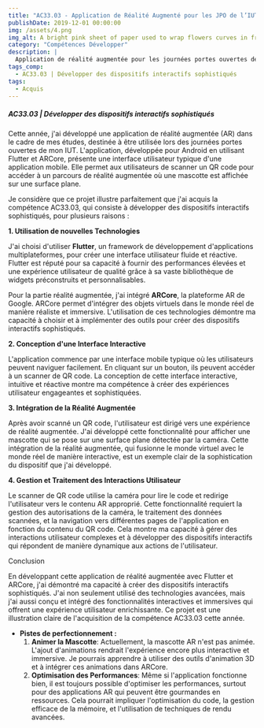 ```yaml
---
title: "AC33.03 - Application de Réalité Augmenté pour les JPO de l’IUT"
publishDate: 2019-12-01 00:00:00
img: /assets/4.png
img_alt: A bright pink sheet of paper used to wrap flowers curves in front of rich blue background
category: "Compétences Développer"
description: |
  Application de réalité augmentée pour les journées portes ouvertes de mon IUT. L'application permet aux utilisateurs de scanner un QR code pour accéder à un parcours de réalité augmentée où une mascotte est affichée sur une surface plane.
tags_comp: 
  - AC33.03 | Développer des dispositifs interactifs sophistiqués
tags:
  - Acquis
---
```

<h5>AC33.03 | Développer des dispositifs interactifs sophistiqués</h5>

Cette année, j'ai développé une application de réalité augmentée (AR) dans le cadre de mes études, destinée à être utilisée lors des journées portes ouvertes de mon IUT. L'application, développée pour Android en utilisant Flutter et ARCore, présente une interface utilisateur typique d'une application mobile. Elle permet aux utilisateurs de scanner un QR code pour accéder à un parcours de réalité augmentée où une mascotte est affichée sur une surface plane.

Je considère que ce projet illustre parfaitement que j'ai acquis la compétence AC33.03, qui consiste à développer des dispositifs interactifs sophistiqués, pour plusieurs raisons :

**1. Utilisation de nouvelles Technologies** 

J'ai choisi d'utiliser **Flutter**, un framework de développement d'applications multiplateformes, pour créer une interface utilisateur fluide et réactive. Flutter est réputé pour sa capacité à fournir des performances élevées et une expérience utilisateur de qualité grâce à sa vaste bibliothèque de widgets préconstruits et personnalisables.

Pour la partie réalité augmentée, j'ai intégré **ARCore**, la plateforme AR de Google. ARCore permet d'intégrer des objets virtuels dans le monde réel de manière réaliste et immersive. L'utilisation de ces technologies démontre ma capacité à choisir et à implémenter des outils  pour créer des dispositifs interactifs sophistiqués.

**2. Conception d'une Interface Interactive**

L'application commence par une interface mobile typique où les utilisateurs peuvent naviguer facilement. En cliquant sur un bouton, ils peuvent accéder à un scanner de QR code. La conception de cette interface interactive, intuitive et réactive montre ma compétence à créer des expériences utilisateur engageantes et sophistiquées.

**3. Intégration de la Réalité Augmentée**

Après avoir scanné un QR code, l'utilisateur est dirigé vers une expérience de réalité augmentée. J'ai développé cette fonctionnalité pour afficher une mascotte qui se pose sur une surface plane détectée par la caméra. Cette intégration de la réalité augmentée, qui fusionne le monde virtuel avec le monde réel de manière interactive, est un exemple clair de la sophistication du dispositif que j'ai développé.

**4. Gestion et Traitement des Interactions Utilisateur**

Le scanner de QR code utilise la caméra pour lire le code et redirige l'utilisateur vers le contenu AR approprié. Cette fonctionnalité requiert la gestion des autorisations de la caméra, le traitement des données scannées, et la navigation vers différentes pages de l'application en fonction du contenu du QR code. Cela montre ma capacité à gérer des interactions utilisateur complexes et à développer des dispositifs interactifs qui répondent de manière dynamique aux actions de l'utilisateur.

Conclusion

En développant cette application de réalité augmentée avec Flutter et ARCore, j'ai démontré ma capacité à créer des dispositifs interactifs sophistiqués. J'ai non seulement utilisé des technologies avancées, mais j'ai aussi conçu et intégré des fonctionnalités interactives et immersives qui offrent une expérience utilisateur enrichissante. Ce projet est une illustration claire de l'acquisition de la compétence AC33.03 cette année.

- **Pistes de perfectionnement :**
    1. **Animer la Mascotte**: Actuellement, la mascotte AR n'est pas animée. L'ajout d'animations rendrait l'expérience encore plus interactive et immersive. Je pourrais apprendre à utiliser des outils d'animation 3D et à intégrer ces animations dans ARCore.
    2. **Optimisation des Performances**: Même si l'application fonctionne bien, il est toujours possible d'optimiser les performances, surtout pour des applications AR qui peuvent être gourmandes en ressources. Cela pourrait impliquer l'optimisation du code, la gestion efficace de la mémoire, et l'utilisation de techniques de rendu avancées.


